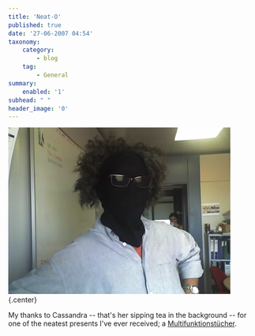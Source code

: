 ```yaml
---
title: 'Neat-O'
published: true
date: '27-06-2007 04:54'
taxonomy:
    category:
        - blog
    tag:
        - General
summary:
    enabled: '1'
subhead: " "
header_image: '0'
---
```


![A picture of me wearing the present in question, a multifunctional tube of stretchy material](26-06-07_1123.jpg){.center}

My thanks to Cassandra -- that's her sipping tea in the background -- for one of the neatest presents I've ever received; a [Multifunktionstücher](https://www.had-originals.com/herren/multifunkionstuecher).
